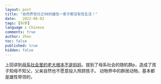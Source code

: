 ```yaml
---
layout: post
title: "自然界百分之90的雄性一辈子都没有性生活！"
date:   2022-06-02
tags: [科学]
language : Chinese
comments: true
author: Zhen
toc: false
published: true
hidden: false
---
```

上回讲到[母系社会里的老大根本不是妈妈](/母系社会里的老大根本不是妈妈)，提到了母系社会的随机群p，造成了孩子知母不知父，父亲自然也不愿意投入照顾孩子。
动物界中的群居动物，基本都是雄性带领的，
<!--stackedit_data:
eyJoaXN0b3J5IjpbLTE2OTIzNDQyODAsLTIwMzE3MDE1OTNdfQ
==
-->